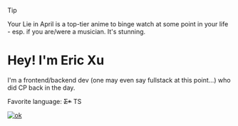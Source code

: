

> [!TIP]
> Your Lie in April is a top-tier anime to binge watch at some point in your life - esp. if you are/were a musician. It's stunning.

# Hey! I'm Eric Xu
I'm a frontend/backend dev (one may even say fullstack at this point...) who did CP back in the day.



Favorite language: ~~Σ*~~ TS



[![ok](https://github-readme-stats.vercel.app/api/top-langs?username=cirex-web)](https://www.tomorrowtides.com/j2213.html)


